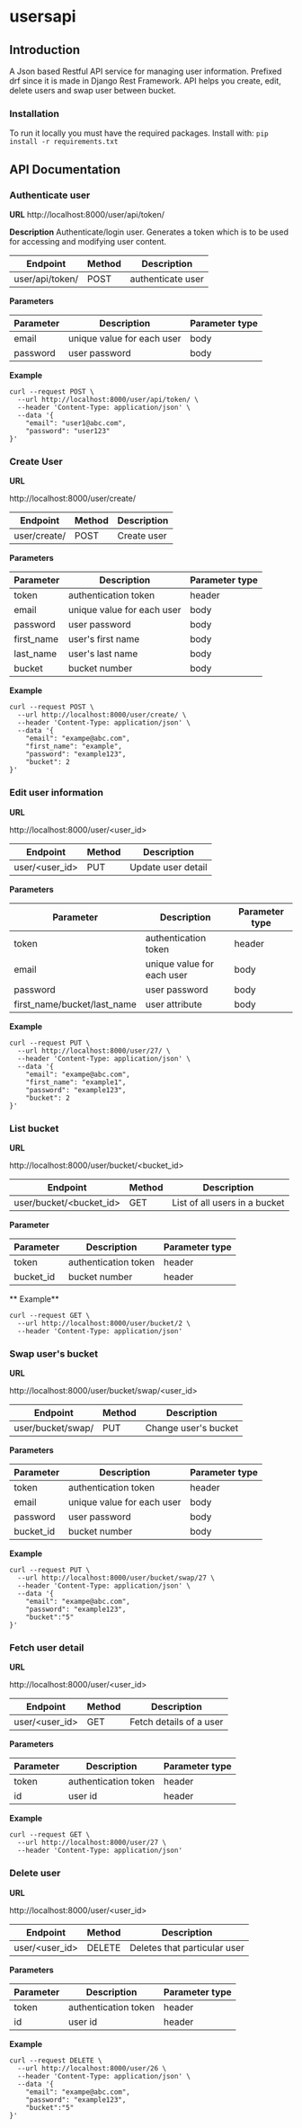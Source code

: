 # usersapi
## Introduction
A Json based Restful API service for managing user information. Prefixed drf since it is made in Django Rest Framework.
API helps you create, edit, delete users and swap user between bucket.

### Installation
To run it locally you must have the required packages. Install with:
```pip install -r requirements.txt```

## API Documentation

### Authenticate user
**URL**
http://localhost:8000/user/api/token/

**Description**
Authenticate/login user. Generates a token which is to be used for accessing and modifying user content.

| Endpoint | Method | Description |
|--- | --- | --- |
| user/api/token/ | POST | authenticate user | 


**Parameters**

| Parameter | Description | Parameter type |
| --- | --- | --- |
| email | unique value for each user | body |
| password | user password | body |

**Example**
```
curl --request POST \
  --url http://localhost:8000/user/api/token/ \
  --header 'Content-Type: application/json' \
  --data '{
    "email": "user1@abc.com",
    "password": "user123"
}'
```

### Create User
**URL**

http://localhost:8000/user/create/

| Endpoint | Method | Description |
|--- | --- | --- |
| user/create/ | POST | Create user |

**Parameters**

| Parameter | Description | Parameter type |
| --- | --- | --- |
| token | authentication token | header |
| email | unique value for each user | body |
| password | user password | body |
| first_name | user's first name | body |
| last_name | user's last name | body |
| bucket | bucket number | body |

**Example**
```
curl --request POST \
  --url http://localhost:8000/user/create/ \
  --header 'Content-Type: application/json' \
  --data '{
    "email": "exampe@abc.com",
    "first_name": "example",
    "password": "example123",
    "bucket": 2
}'
```

### Edit user information
**URL**

http://localhost:8000/user/<user_id>

| Endpoint | Method | Description |
|--- | --- | --- |
| user/<user_id> | PUT | Update user detail |


**Parameters**

| Parameter | Description | Parameter type |
| --- | --- | --- |
| token | authentication token | header |
| email | unique value for each user | body |
| password | user password | body |
| first_name/bucket/last_name | user attribute | body |

**Example** 
```
curl --request PUT \
  --url http://localhost:8000/user/27/ \
  --header 'Content-Type: application/json' \
  --data '{
    "email": "exampe@abc.com",
    "first_name": "example1",
    "password": "example123",
    "bucket": 2
}'
```

### List bucket
**URL**

http://localhost:8000/user/bucket/<bucket_id>

| Endpoint | Method | Description |
|--- | --- | --- |
| user/bucket/<bucket_id> | GET | List of all users in a bucket |

**Parameter**

| Parameter | Description | Parameter type |
| --- | --- | --- |
| token | authentication token | header |
| bucket_id | bucket number | header |

** Example**
```
curl --request GET \
  --url http://localhost:8000/user/bucket/2 \
  --header 'Content-Type: application/json'
```
  
### Swap user's bucket
**URL**

http://localhost:8000/user/bucket/swap/<user_id>

| Endpoint | Method | Description |
|--- | --- | --- |
| user/bucket/swap/<id> | PUT | Change user's bucket |

**Parameters**

| Parameter | Description | Parameter type |
| --- | --- | --- |
| token | authentication token | header |
| email | unique value for each user | body |
| password | user password | body |
| bucket_id | bucket number | body |

**Example**
```
curl --request PUT \
  --url http://localhost:8000/user/bucket/swap/27 \
  --header 'Content-Type: application/json' \
  --data '{
    "email": "exampe@abc.com",
    "password": "example123",
    "bucket":"5"
}'
```

### Fetch user detail
**URL**

http://localhost:8000/user/<user_id>

| Endpoint | Method | Description |
|--- | --- | --- |
| user/<user_id> | GET | Fetch details of a user |

**Parameters**

| Parameter | Description | Parameter type |
| --- | --- | --- |
| token | authentication token | header |
| id | user id | header |

**Example**
```
curl --request GET \
  --url http://localhost:8000/user/27 \
  --header 'Content-Type: application/json'
```

### Delete user
**URL**

http://localhost:8000/user/<user_id>

| Endpoint | Method | Description |
|--- | --- | --- |
| user/<user_id> | DELETE | Deletes that particular user |

**Parameters**

| Parameter | Description | Parameter type |
| --- | --- | --- |
| token | authentication token | header |
| id | user id | header |

**Example**
```
curl --request DELETE \
  --url http://localhost:8000/user/26 \
  --header 'Content-Type: application/json' \
  --data '{
    "email": "exampe@abc.com",
    "password": "example123",
    "bucket":"5"
}'
```









